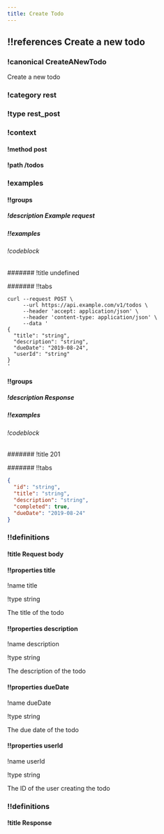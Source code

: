 ```yaml
---
title: Create Todo
---
```

## !!references Create a new todo

### !canonical CreateANewTodo


Create a new todo


### !category rest

### !type rest_post

### !context

#### !method post

#### !path /todos

### !examples

#### !!groups

##### !description Example request

##### !!examples

###### !codeblock

####### !title undefined

####### !!tabs

```curl !code curl
curl --request POST \
     --url https://api.example.com/v1/todos \
     --header 'accept: application/json' \
     --header 'content-type: application/json' \
     --data '
{
  "title": "string",
  "description": "string",
  "dueDate": "2019-08-24",
  "userId": "string"
}
'
```

#### !!groups

##### !description Response

##### !!examples

###### !codeblock

####### !title 201

####### !!tabs

```json !code json
{
  "id": "string",
  "title": "string",
  "description": "string",
  "completed": true,
  "dueDate": "2019-08-24"
}
```

### !!definitions

#### !title Request body

#### !!properties title

!name title

!type string

The title of the todo

#### !!properties description

!name description

!type string

The description of the todo

#### !!properties dueDate

!name dueDate

!type string

The due date of the todo

#### !!properties userId

!name userId

!type string

The ID of the user creating the todo

### !!definitions

#### !title Response
